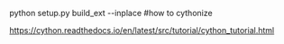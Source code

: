 python setup.py build_ext --inplace #how to cythonize



https://cython.readthedocs.io/en/latest/src/tutorial/cython_tutorial.html

 